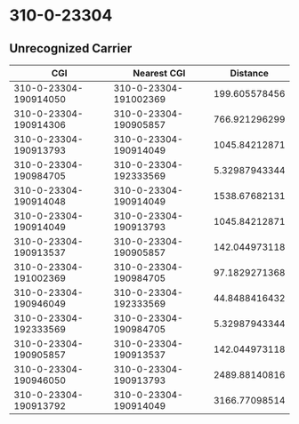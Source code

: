 # 310-0-23304
## Unrecognized Carrier


| CGI | Nearest CGI | Distance |
|-----|-------------|----------|
| 310-0-23304-190914050 | 310-0-23304-191002369 | 199.605578456 |
| 310-0-23304-190914306 | 310-0-23304-190905857 | 766.921296299 |
| 310-0-23304-190913793 | 310-0-23304-190914049 | 1045.84212871 |
| 310-0-23304-190984705 | 310-0-23304-192333569 | 5.32987943344 |
| 310-0-23304-190914048 | 310-0-23304-190914049 | 1538.67682131 |
| 310-0-23304-190914049 | 310-0-23304-190913793 | 1045.84212871 |
| 310-0-23304-190913537 | 310-0-23304-190905857 | 142.044973118 |
| 310-0-23304-191002369 | 310-0-23304-190984705 | 97.1829271368 |
| 310-0-23304-190946049 | 310-0-23304-192333569 | 44.8488416432 |
| 310-0-23304-192333569 | 310-0-23304-190984705 | 5.32987943344 |
| 310-0-23304-190905857 | 310-0-23304-190913537 | 142.044973118 |
| 310-0-23304-190946050 | 310-0-23304-190913793 | 2489.88140816 |
| 310-0-23304-190913792 | 310-0-23304-190914049 | 3166.77098514 |
